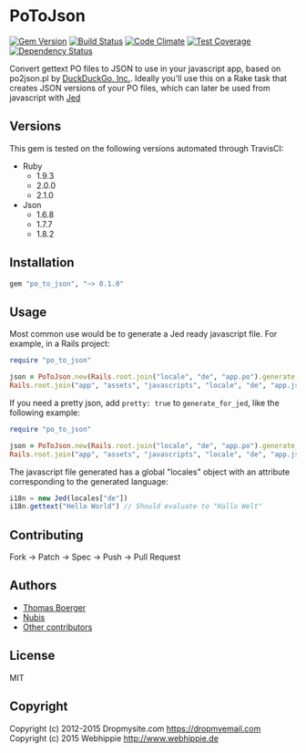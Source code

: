 # PoToJson

[![Gem Version](http://img.shields.io/gem/v/po_to_json.svg)](https://rubygems.org/gems/po_to_json)
[![Build Status](https://secure.travis-ci.org/webhippie/po_to_json.svg)](https://travis-ci.org/webhippie/po_to_json)
[![Code Climate](https://codeclimate.com/github/webhippie/po_to_json.svg)](https://codeclimate.com/github/webhippie/po_to_json)
[![Test Coverage](https://codeclimate.com/github/webhippie/po_to_json/badges/coverage.svg)](https://codeclimate.com/github/webhippie/po_to_json)
[![Dependency Status](https://gemnasium.com/webhippie/po_to_json.svg)](https://gemnasium.com/webhippie/po_to_json)

Convert gettext PO files to JSON to use in your javascript app, based on
po2json.pl by [DuckDuckGo, Inc.](http://duckduckgo.com/). Ideally you'll use
this on a Rake task that creates JSON versions of your PO files, which can
later be used from javascript with [Jed](http://slexaxton.github.io/Jed/)


## Versions

This gem is tested on the following versions automated through TravisCI:

* Ruby
  * 1.9.3
  * 2.0.0
  * 2.1.0
* Json
  * 1.6.8
  * 1.7.7
  * 1.8.2


## Installation

```ruby
gem "po_to_json", "~> 0.1.0"
```


## Usage

Most common use would be to generate a Jed ready javascript file. For example,
in a Rails project:

```ruby
require "po_to_json"

json = PoToJson.new(Rails.root.join("locale", "de", "app.po").generate_for_jed("de")
Rails.root.join("app", "assets", "javascripts", "locale", "de", "app.js").write(json)
```

If you need a pretty json, add `pretty: true` to `generate_for_jed`, like the
following example:

```ruby
require "po_to_json"

json = PoToJson.new(Rails.root.join("locale", "de", "app.po").generate_for_jed("de", pretty: true)
Rails.root.join("app", "assets", "javascripts", "locale", "de", "app.js").write(json)
```

The javascript file generated has a global "locales" object with an attribute
corresponding to the generated language:

```javascript
i18n = new Jed(locales["de"])
i18n.gettext("Hello World") // Should evaluate to "Hallo Welt"
```


## Contributing

Fork -> Patch -> Spec -> Push -> Pull Request


## Authors

* [Thomas Boerger](https://github.com/tboerger)
* [Nubis](https://github.com/nubis)
* [Other contributors](https://github.com/webhippie/po_to_json/graphs/contributors)


## License

MIT


## Copyright

Copyright (c) 2012-2015 Dropmysite.com <https://dropmyemail.com>
Copyright (c) 2015 Webhippie <http://www.webhippie.de>
